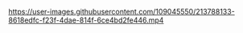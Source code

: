 


https://user-images.githubusercontent.com/109045550/213788133-8618edfc-f23f-4dae-814f-6ce4bd2fe446.mp4

